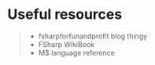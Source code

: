 # Useful resources

> - fsharpforfunandprofit blog thingy
> - FSharp WikiBook
> - M$ language reference

<div class="notes">
</div>
